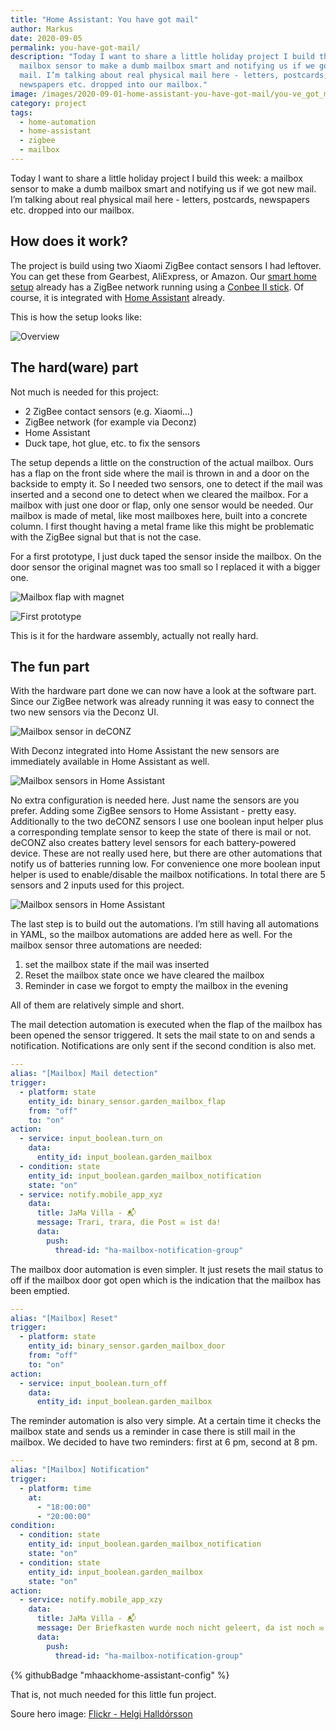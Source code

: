 ```yaml
---
title: "Home Assistant: You have got mail"
author: Markus
date: 2020-09-05
permalink: you-have-got-mail/
description: "Today I want to share a little holiday project I build this week: a
  mailbox sensor to make a dumb mailbox smart and notifying us if we got new
  mail. I’m talking about real physical mail here - letters, postcards,
  newspapers etc. dropped into our mailbox."
image: /images/2020-09-01-home-assistant-you-have-got-mail/you-ve_got_mail_-2685196800-.jpg
category: project
tags:
  - home-automation
  - home-assistant
  - zigbee
  - mailbox
---
```

Today I want to share a little holiday project I build this week: a mailbox sensor to make a dumb mailbox smart and notifying us if we got new mail. I’m talking about real physical mail here - letters, postcards, newspapers etc. dropped into our mailbox.

## How does it work?

The project is build using two Xiaomi ZigBee contact sensors I had leftover. You can get these from Gearbest, AliExpress, or Amazon. Our [smart home setup](/jama-villa) already has a ZigBee network running using a [Conbee II stick](https://phoscon.de/en/conbee2). Of course, it is integrated with [Home Assistant](https://www.home-assistant.io) already.

This is how the setup looks like:

![Overview](/images/2020-09-01-home-assistant-you-have-got-mail/mailbox-sensor-diagram.png)

## The hard(ware) part

Not much is needed for this project:

* 2 ZigBee contact sensors (e.g. Xiaomi...)
* ZigBee network (for example via Deconz)
* Home Assistant
* Duck tape, hot glue, etc. to fix the sensors 

The setup depends a little on the construction of the actual mailbox. Ours has a flap on the front side where the mail is thrown in and a door on the backside to empty it. So I needed two sensors, one to detect if the mail was inserted and a second one to detect when we cleared the mailbox. For a mailbox with just one door or flap, only one sensor would be needed. Our mailbox is made of metal, like most mailboxes here, built into a concrete column. I first thought having a metal frame like this might be problematic with the ZigBee signal but that is not the case.

For a first prototype, I just duck taped the sensor inside the mailbox. On the door sensor the original magnet was too small so I replaced it with a bigger one.

![Mailbox flap with magnet](/images/2020-09-01-home-assistant-you-have-got-mail/img_0758.jpg)

![First prototype](/images/2020-09-01-home-assistant-you-have-got-mail/img_0755.jpg)

This is it for the hardware assembly, actually not really hard.

## The fun part

With the hardware part done we can now have a look at the software part. Since our ZigBee network was already running it was easy to connect the two new sensors via the Deconz UI.

![Mailbox sensor in deCONZ](/images/2020-09-01-home-assistant-you-have-got-mail/deconz-sensor.jpg)

With Deconz integrated into Home Assistant the new sensors are immediately available in Home Assistant as well.

![Mailbox sensors in Home Assistant](/images/2020-09-01-home-assistant-you-have-got-mail/mailbox-deconz.jpg)

No extra configuration is needed here. Just name the sensors are you prefer. Adding some ZigBee sensors to Home Assistant - pretty easy. Additionally to the two deCONZ sensors I use one boolean input helper plus a corresponding template sensor to keep the state of there is mail or not. deCONZ also creates battery level sensors for each battery-powered device. These are not really used here, but there are other automations that notify us of batteries running low. For convenience one more boolean input helper is used to enable/disable the mailbox notifications. In total there are 5 sensors and 2 inputs used for this project.

![Mailbox sensors in Home Assistant](/images/2020-09-01-home-assistant-you-have-got-mail/mailbox-sensors.jpg)

The last step is to build out the automations. I’m still having all automations in YAML, so the mailbox automations are added here as well. For the mailbox sensor three automations are needed:

1. set the mailbox state if the mail was inserted
2. Reset the mailbox state once we have cleared the mailbox
3. Reminder in case we forgot to empty the mailbox in the evening

All of them are relatively simple and short.

The mail detection automation is executed when the flap of the mailbox has been opened the sensor triggered. It sets the mail state to on and sends a notification. Notifications are only sent if the second condition is also met.

```yaml
---
alias: "[Mailbox] Mail detection"
trigger:
  - platform: state
    entity_id: binary_sensor.garden_mailbox_flap
    from: "off"
    to: "on"
action:
  - service: input_boolean.turn_on
    data:
      entity_id: input_boolean.garden_mailbox
  - condition: state
    entity_id: input_boolean.garden_mailbox_notification
    state: "on"
  - service: notify.mobile_app_xyz
    data:
      title: JaMa Villa - 📬
      message: Trari, trara, die Post ✉️ ist da!
      data:
        push:
          thread-id: "ha-mailbox-notification-group"
```

The mailbox door automation is even simpler. It just resets the mail status to off if the mailbox door got open which is the indication that the mailbox has been emptied.

```yaml
---
alias: "[Mailbox] Reset"
trigger:
  - platform: state
    entity_id: binary_sensor.garden_mailbox_door
    from: "off"
    to: "on"
action:
  - service: input_boolean.turn_off
    data:
      entity_id: input_boolean.garden_mailbox
```

The reminder automation is also very simple. At a certain time it checks the mailbox state and sends us a reminder in case there is still mail in the mailbox. We decided to have two reminders: first at 6 pm, second at 8 pm.

```yaml
---
alias: "[Mailbox] Notification"
trigger:
  - platform: time
    at:
      - "18:00:00"
      - "20:00:00"
condition:
  - condition: state
    entity_id: input_boolean.garden_mailbox_notification
    state: "on"
  - condition: state
    entity_id: input_boolean.garden_mailbox
    state: "on"
action:
  - service: notify.mobile_app_xzy
    data:
      title: JaMa Villa - 📬
      message: Der Briefkasten wurde noch nicht geleert, da ist noch ✉️ drin.
      data:
        push:
          thread-id: "ha-mailbox-notification-group"
```

{% githubBadge "mhaackhome-assistant-config" %}

That is, not much needed for this little fun project.

Soure hero image: [Flickr - Helgi Halldórsson](https://www.flickr.com/photos/8058853@N06/2685196800)